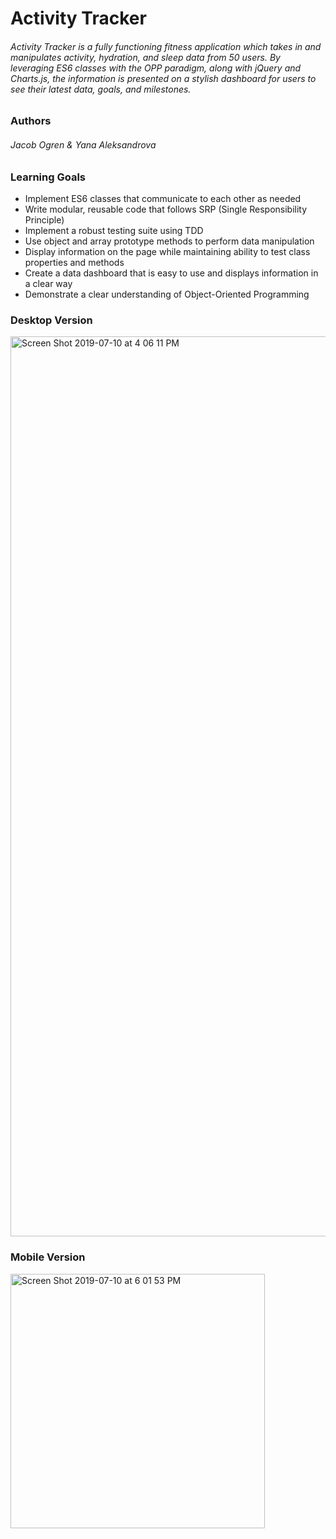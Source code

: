 # Activity Tracker

###### Activity Tracker is a fully functioning fitness application which takes in and manipulates activity, hydration, and sleep data from 50 users. By leveraging ES6 classes with the OPP paradigm, along with jQuery and Charts.js, the information is presented on a stylish dashboard for users to see their latest data, goals, and milestones.

### Authors

###### Jacob Ogren & Yana Aleksandrova

### Learning Goals

- Implement ES6 classes that communicate to each other as needed
- Write modular, reusable code that follows SRP (Single Responsibility Principle)
- Implement a robust testing suite using TDD
- Use object and array prototype methods to perform data manipulation
- Display information on the page while maintaining ability to test class properties and methods
- Create a data dashboard that is easy to use and displays information in a clear way
- Demonstrate a clear understanding of Object-Oriented Programming

### Desktop Version

<img width="1440" alt="Screen Shot 2019-07-10 at 4 06 11 PM" src="https://user-images.githubusercontent.com/19739235/61009055-a6933880-a32e-11e9-8d0f-686f298799be.png">

### Mobile Version

<img width="407" alt="Screen Shot 2019-07-10 at 6 01 53 PM" src="https://user-images.githubusercontent.com/19739235/61012791-1c060580-a33d-11e9-9c87-acb37f6bd5f4.png">
